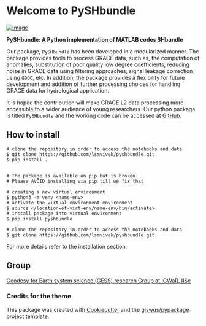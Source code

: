 # Welcome to PySHbundle

[![image](https://img.shields.io/pypi/v/pyshbundle.svg)](https://pypi.python.org/pypi/pyshbundle)


**PySHbundle: A Python implementation of MATLAB codes SHbundle**

Our package, `PySHbundle` has been developed in a modularized manner. The package provides tools to process GRACE data, such as, the computation of anomalies, substitution of poor quality low degree coefficients, reducing noise in GRACE data using filtering approaches, signal leakage correction using `GDDC`, etc. In addition, the package provides a flexibility for future development and addition of further processing choices for handling GRACE data for hydrological application.<br>

It is hoped the contribution will make GRACE L2 data processing more accessible to a wider audience of young researchers. Our python package is titled `PySHbundle` and the working code can be accessed at [GitHub](https://github.com/mn5hk/pyshbundle). <br>


## How to install <br>
```shell
# clone the repository in order to access the notebooks and data
$ git clone https://github.com/lsmvivek/pyshbundle.git
$ pip install .


# The package is available on pip but is broken
# Please AVOID installing via pip till we fix that

# creating a new virtual environment
$ python3 -m venv <name-env>
# activate the virtual environment environment
$ source </location-of-virt-env/name-env/bin/activate>
# install package into virtual environment
$ pip install pyshbundle

# clone the repository in order to access the notebooks and data
$ git clone https://github.com/lsmvivek/pyshbundle.git
```
For more details refer to the installation section.


## Group

[Geodesy for Earth system science (GESS) research Group at ICWaR, IISc](https://ultra-pluto-7f6d1.netlify.app/)





### Credits for the theme

This package was created with [Cookiecutter](https://github.com/cookiecutter/cookiecutter) and the [giswqs/pypackage](https://github.com/giswqs/pypackage) project template.
